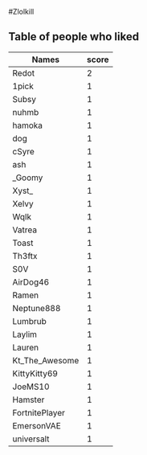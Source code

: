 #Zlolkill
## Table of people who liked
Names | score
--- | ---
Redot | 2
1pick | 1
Subsy | 1
nuhmb | 1
hamoka | 1
dog | 1
cSyre | 1
ash | 1
_Goomy | 1
Xyst_ | 1
Xelvy | 1
Wqlk | 1
Vatrea | 1
Toast | 1
Th3ftx | 1
S0V | 1
AirDog46 | 1
Ramen | 1
Neptune888 | 1
Lumbrub | 1
Laylim | 1
Lauren | 1
Kt_The_Awesome | 1
KittyKitty69 | 1
JoeMS10 | 1
Hamster | 1
FortnitePlayer | 1
EmersonVAE | 1
universalt | 1
